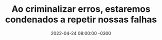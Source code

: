 ---
layout: post 
title:  "Ao criminalizar erros, estaremos condenados a repetir nossas falhas"
date:   2022-04-24 08:00:00 -0300
published: true
tag: "Edição #7 - 25.04.2022"
headline: "Ao criminalizar erros, estaremos condenados a repetir nossas falhas"
highlight_title: "In Criminalizing Error, We Are Doomed to Repeat Our Mistakes"
highlight_url: "https://www.thenation.com/article/society/accidental-death-radonda-vaught/"
highlight_autor: "Jessie Singer"
comentario: |-
    "O artigo não trata de um tema objetivo de tecnologia, mas é uma leitura OBRIGATÓRIA para todos envolvidos no gerenciamento e aprimoramento de sistemas complexos. No artigo, a autora descreve os riscos e consequências da lógica comum de atribuir as razões da falha em um sistema complexo a apenas um ator (comumente uma pessoa), e não ao sistema em si. O caso descrito é o do julgamento de uma enfermeira que foi condenada por homicídio após ter administrado uma dose errada de um medicamente em uma pessoa idosa, ignorando os alertas dos sistemas automatizados de dispensa de medicamentos. A perde da uma vida nunca é fácil e nunca deve ser tratada com negligência, no entanto, ao observar os detalhes do caso descritos no artigo, os erros cometidos pela enfermeira, incluindo as não observância dos alertas do sistema de dispensa de medicamentos, são corriqueiros e considerados erros normais, e para os quais os profissionais são orientados pelo hospital a ignorar para que possam atender aos pacientes.
    
    O artigo trás a luz reflexões importantes e facilmente extensíveis ao gerenciamento de sistemas complexos de TI. As atividades de gestão de incidentes em sistemas complexos são naturalmente estressantes. Adotar a postura de que falhas são reflexos de algumas maçãs podres e que precisam ser eliminadas para que o sistema funcione perfeitamente não é construtivo e, na maioria dos casos, leva a omissão no reporte de novas falhas. Um fator que pode nos levar a perpetuar novas ocorrências sem quem ninguém saiba. Logo após uma pessoa ser punida por ter cometido um erro a quantidade de falhas reportadas diminui drasticamente. Será que é por que eliminamos uma pessoa do processo ou porque as demais pessoas deixaram de relatar os incidentes por medo? Vale a reflexão!"
comentado_por: "Ricardo Coelho de Sousa"
comentado_por_linkedin: "http://www.linkedin.com/in/rcsousa1"
---